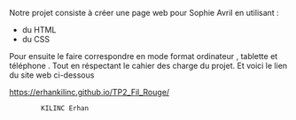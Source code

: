 Notre projet consiste à créer une page web pour Sophie Avril en utilisant : 
- du HTML
- du CSS

Pour ensuite le faire correspondre en mode format ordinateur , tablette et téléphone . Tout en réspectant le cahier des charge du projet.
Et voici le lien du site web ci-dessous

https://erhankilinc.github.io/TP2_Fil_Rouge/

            KILINC Erhan 
